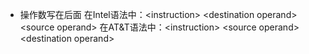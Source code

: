 * 操作数写在后面
    在Intel语法中：<instruction\> <destination operand\> <source operand\>
    在AT&T语法中：<instruction\> <source operand\> <destination operand\>
